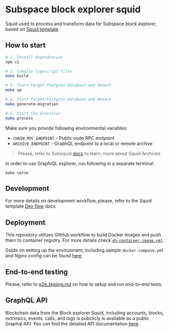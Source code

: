 # Subspace block explorer squid

Squid used to process and transform data for Subspace block explorer, based on [Squid template](https://github.com/subsquid/squid-template).

## How to start

```bash
# 1. Install dependencies
npm ci

# 2. Compile typescript files
make build

# 3. Start target Postgres database and detach
make up

# 4. Start target Postgres database and detach
make generate-migration

# 5. Start the processor
make process
```

Make sure you provide following environmental variables:
- `CHAIN_RPC_ENDPOINT` - Public node RPC endpoint
- `ARCHIVE_ENDPOINT` - GraphQL endpoint to a local or remote archive
> Please, refer to Subsquid [docs](https://docs.subsquid.io/archives/) to learn, more about Squid Archives

In order to use GraphiQL explorer, run following in a separate terminal:
```
make serve
```

## Development
For more details on development workflow, please, refer to the Squid template [Dev flow](https://github.com/subsquid/squid-template#dev-flow) docs

## Deployment
This repository utilizes GitHub workflow to build Docker images and push them to container registry. For more details check [`gh-container-image.yml`](../.github/workflows/gh-container-image.yml).

Guide on setting up the environment, including sample `docker-compose.yml` and Nginx config can be found [here](https://github.com/subspace/infra/tree/main/_docs/8_BlockExplorerSquid)

## End-to-end testing
Please, refer to [e2e_testing.md](e2e_testing.md) on how to setup and run end-to-end tests.

## GraphQL API
Blockchain data from the Block explorer Squid, including accounts, blocks, extrinsics, events, calls, and logs is pubclicly is available as a public Graphql API. You can find the detailed API documentation [here](./api.md).
